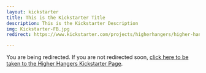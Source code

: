 ```yaml
---
layout: kickstarter
title: This is the Kickstarter Title
description: This is the Kickstarter Description
img: Kickstarter-FB.jpg
redirect: https://www.kickstarter.com/projects/higherhangers/higher-hangers-space-saving-closet-organization-re?utm_source=facebook&utm_medium=cpc&utm_campaign=Kickstarter+v6&utm_content=2016-03-13+1+%2810%216042246655643%21qwaya%210%29&utm_term=HDF+All+New+Link+Clicks

---
```


You are being redirected. If you are not redirected soon, <a href="{{ page.redirect }}">click here to be taken to the Higher Hangers Kickstarter Page</a>.

